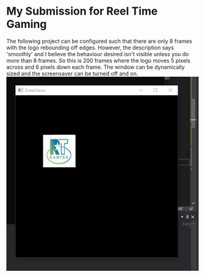 # My Submission for Reel Time Gaming
The following project can be configured such that there are only 8 frames with the logo rebounding off edges. However, the description says 'smoothly' and I believe the behaviour desired isn't visible unless you do more than 8 frames. So this is 200 frames where the logo moves 5 pixels across and 6 pixels down each frame. The window can be dynamically sized and the screensaver can be turned off and on.
![](animation.gif) 